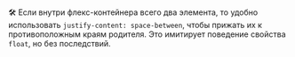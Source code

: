 ---
---

🛠 Если внутри флекс-контейнера всего два элемента, то удобно использовать `justify-content: space-between`, чтобы прижать их к противоположным краям родителя. Это имитирует поведение свойства `float`, но без последствий.
